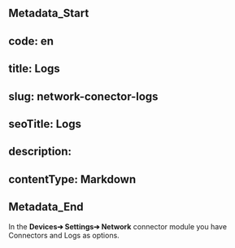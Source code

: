 ## Metadata_Start 
## code: en
## title: Logs 
## slug: network-conector-logs 
## seoTitle: Logs 
## description:  
## contentType: Markdown 
## Metadata_End
In the **Devices➔ Settings➔ Network** connector module you have Connectors and Logs as options.
